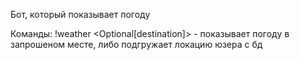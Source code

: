 Бот, который показывает погоду

Команды:
!weather <Optional[destination]> - показывает погоду в запрошеном месте, либо подгружает локацию юзера с бд